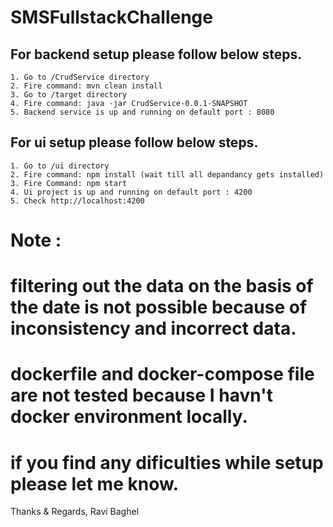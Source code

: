 # SMSFullstackChallenge

  ## For backend setup please follow below steps.
    1. Go to /CrudService directory
    2. Fire command: mvn clean install
    3. Go to /target directory
    4. Fire command: java -jar CrudService-0.0.1-SNAPSHOT
    5. Backend service is up and running on default port : 8080 
  
  ## For ui setup please follow below steps.
    1. Go to /ui directory
    2. Fire command: npm install (wait till all depandancy gets installed)
    3. Fire Command: npm start
    4. Ui project is up and running on default port : 4200
    5. Check http://localhost:4200 
    
# Note :
   # filtering out the data on the basis of the date is not possible because of inconsistency and incorrect data.
   # dockerfile and docker-compose file are not tested because I havn't docker environment locally.
   # if you find any dificulties while setup please let me know.
   
   Thanks & Regards,
   Ravi Baghel
    
    
    
    
